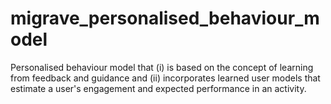 # migrave_personalised_behaviour_model
Personalised behaviour model that (i) is based on the concept of learning from feedback and guidance and (ii) incorporates learned user models that estimate a user's engagement and expected performance in an activity.
